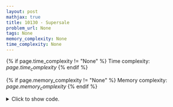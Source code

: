 ```yaml
---
layout: post
mathjax: true
title: 10130 - Supersale
problem_url: None
tags: None
memory_complexity: None
time_complexity: None
---
```




{% if page.time_complexity != "None" %}
Time complexity: ${{ page.time_complexity }}$
{% endif %}

{% if page.memory_complexity != "None" %}
Memory complexity: ${{ page.memory_complexity }}$
{% endif %}

<details>
<summary>
<p style="display:inline">Click to show code.</p>
</summary>
```cpp
{% raw %}
using namespace std;
using ll = long long;
const int NMAX = 1e3 + 11;
const int MWMAX = 30 + 11;
int n, g;
int p[NMAX], w[NMAX], mem[NMAX][MWMAX];
int dp(int pos, int capacity)
{
    int &ans = mem[pos][capacity];
    if (pos == n)
        return 0;
    if (ans != -1)
        return ans;
    if (capacity - w[pos] >= 0)
        ans = dp(pos + 1, capacity - w[pos]) + p[pos];
    return (ans = max(ans, dp(pos + 1, capacity)));
}
int main(void)
{
    int t, mw;
    cin >> t;
    while (t--)
    {
        ll ans = 0;
        cin >> n;
        for (int i = 0; i < n; ++i)
            cin >> p[i] >> w[i];
        cin >> g;
        for (int i = 0; i < n; ++i)
            memset(mem[i], -1, MWMAX * sizeof(int));
        for (int i = 0; i < g; ++i)
        {
            cin >> mw;
            ans += dp(0, mw);
        }
        cout << ans << endl;
    }
    return 0;
}

{% endraw %}
```
</details>


